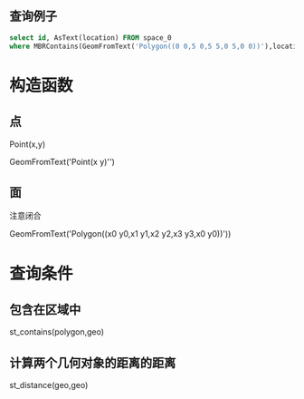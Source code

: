
查询例子
---

```sql
select id, AsText(location) FROM space_0
where MBRContains(GeomFromText('Polygon((0 0,5 0,5 5,0 5,0 0))'),location)
```

# 构造函数

## 点

Point(x,y)

GeomFromText('Point(x y)'')

## 面

注意闭合

GeomFromText('Polygon((x0 y0,x1 y1,x2 y2,x3 y3,x0 y0))'))

# 查询条件

## 包含在区域中

st_contains(polygon,geo)

## 计算两个几何对象的距离的距离

st_distance(geo,geo) 

